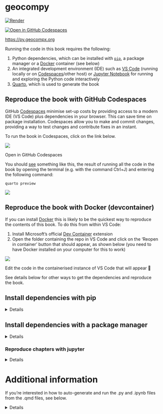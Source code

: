 
# geocompy

[![Render](https://github.com/geocompx/geocompy/actions/workflows/main.yaml/badge.svg)](https://github.com/geocompx/geocompy/actions/workflows/main.yaml)
<!-- [![Binder](http://mybinder.org/badge_logo.svg)](https://mybinder.org/v2/gh/geocompr/py/main?urlpath=lab/tree/ipynb) -->
[![Open in GitHub
Codespaces](https://github.com/codespaces/badge.svg)](https://github.com/codespaces/new?hide_repo_select=true&ref=main&repo=447558863)

<https://py.geocompx.org>

Running the code in this book requires the following:

1.  Python dependencies, which can be installed with
    [`pip`](https://pypi.org/project/pip/), a package manager or a
    [Docker](https://docs.docker.com/get-docker/) container (see below)
2.  An integrated development environment (IDE) such as [VS
    Code](https://code.visualstudio.com/) (running locally or on
    [Codespaces](https://github.com/codespaces/new?hide_repo_select=true&ref=main&repo=447558863)/other
    host) or [Jupyter
    Notebook](https://github.com/geocompx/geocompy/tree/main/ipynb) for
    running and exploring the Python code interactively
3.  [Quarto](https://quarto.org/docs/get-started/), which is used to
    generate the book

<!-- ## Reproduce the book in Binder
&#10;To reproduce this book you can simply click on the link below to see the code running in your web browser (see details of how this works at [mybinder.org](https://mybinder.org/)):
&#10;[![Binder](http://mybinder.org/badge_logo.svg)](https://mybinder.org/v2/gh/geocompx/geocompy/readme-clean?urlpath=lab/tree/ipynb)
 -->

## Reproduce the book with GitHub Codespaces

GitHub [Codespaces](https://github.com/features/codespaces) minimise
set-up costs by providing access to a modern IDE (VS Code) plus
dependencies in your browser. This can save time on package
installation. Codespaces allow you to make and commit changes, providing
a way to test changes and contribute fixes in an instant.

To run the book in Codespaces, click on the link below.

<div>

[![](https://github.com/codespaces/badge.svg)](https://github.com/codespaces/new?hide_repo_select=true&ref=main&repo=447558863)

Open in GitHub Codespaces

</div>

You should [see](https://github.com/geocompx/geocompy/issues/114)
something like this, the result of running all the code in the book by
opening the terminal (e.g. with the command Ctrl+J) and entering the
following command:

    quarto preview

![](https://user-images.githubusercontent.com/1825120/202933280-e313c076-f188-4efd-9de1-5625eb169045.png)

## Reproduce the book with Docker (devcontainer)

If you can install [Docker](https://docs.docker.com/desktop/install/)
this is likely to be the quickest way to reproduce the contents of this
book. To do this from within VS Code:

1.  Install Microsoft’s official [Dev
    Container](https://marketplace.visualstudio.com/items?itemName=ms-vscode-remote.remote-containers)
    extension
2.  Open the folder containing the repo in VS Code and click on the
    ‘Reopen in container’ button that should appear, as shown below (you
    need to have Docker installed on your computer for this to work)

![](https://user-images.githubusercontent.com/1825120/202933928-eb6de086-f9a5-43cd-9932-e6ec84746d45.png)

Edit the code in the containerised instance of VS Code that will appear
🎉

See details below for other ways to get the dependencies and reproduce
the book.

## Install dependencies with pip

<details>

Use `pip` to install the dependencies as follows, after cloning the repo
and opening a terminal in the root folder of the repo.

First we’ll set-up a virtual environment to install the dependencies in:

``` sh
# Create a virtual environment called geocompy
python -m venv geocompy
# Activate the virtual environment
source geocompy/bin/activate
```

Then install the dependencies (with the optional
[`python -m`](https://fosstodon.org/deck/@hugovk@mastodon.social/111311327842154267)
prefix specifying the Python version):

``` sh
# Install dependencies from the requirements.txt file
python -m pip install -r requirements.txt
```

You can also install packages individually, e.g.:

``` sh
pip install jupyter-book
```

Deactivate the virtual environment when you’re done:

``` sh
deactivate
```

</details>

## Install dependencies with a package manager

<details>

The [`environment.yml`](environment.yml) file contains a list of
dependencies that can be installed with a package manager such as
`conda`, `mamba` or `micromamba`. The instructions below are for
[micromamba](https://mamba.readthedocs.io/en/latest/installation.html#micromamba)
but should work for any package manager.

``` bash
# For Linux, the default shell is bash:
curl micro.mamba.pm/install.sh | bash
# For macOS, the default shell is zsh:
curl micro.mamba.pm/install.sh | zsh
```

After answering the questions, install dependencies with the following
command:

``` bash
micromamba env create -f environment.yml
```

Activate the environment as follows:

``` bash
micromamba activate geocompy
```

Install kernel, this will allow you to select the environment in vscode
or IPython as follows:

``` bash
python -m ipykernel install --user
```

You can now reproduce the book (requires quarto to be installed):

``` bash
micromamba run -n geocompy quarto preview
```

</details>

### Reproduce chapters with jupyter

<details>

VS Code’s `quarto.quarto` plugin can Python code in the chunks in the
.qmd files in this book interactively.

However, you can also run any of the chapters in a Jupyter Notebook,
e.g. as follows:

``` sh
cd ipynb
# jupyter notebook . # open a notebook showing all chapters
jupyter notebook 02-spatial-data.ipynb
```

You should see something like this:

![](https://user-images.githubusercontent.com/1825120/176920562-d2e7f9af-84b4-4352-8a50-9d9946084c66.png)

See documentation on running and developing Python code in a Jupyter
notebook at [docs.jupyter.org](https://docs.jupyter.org/en/latest/).

</details>

# Additional information

If you’re interested in how to auto-generate and run the .py and .ipynb
files from the .qmd files, see below.

<details>

## Updating the .py and .ipynb files

The Python scripts and IPython notebook files stored in the [code](code)
and [ipynb](ipynb) folders are generated from the .qmd files. To
regenerate them, you can use the following commands, to generate .ipynb
and .py files for local versions of Chapter 2, for example:

``` bash
quarto convert 02-spatial-data.qmd # generate .ipynb file
jupytext --to py *.ipynb # generate .py files .ipynb files
```

Do this for all chapters with the following bash script in the repo:

``` bash
./convert.sh
```

## Updating .py and .ipynb files with GitHub Actions

We have set-up a GitHub Action to do this automatically: every commit
message that contains the text string ‘convert’ will create and push
updated .ipynb and .py files.

## Executing the .py and .ipynb files

Running the code chunks in the .qmd files in an IDE such as VSCode or
directly with quarto is the main way code in this book is designed to be
run interactively, but you can also execute the .py and .ipynb files
directly. To run the code for chapter 2, for example, you can run one of
the following commands from your system shell:

``` bash
python code/chapters/02-spatial-data.py # currently requires manual intervention to complete, see #71
ipython ipynb/02-spatial-data.ipynb # currently requires manual intervention to complete, see #71
bash ./run-code.sh # run all .python files
```

## Updating packages

We pin package versions in the [environment.yml](environment.yml) and
[requirements.txt](requirements.txt) files to ensure reproducibility.

To update the `requirements.txt` run the following:

``` bash
python -m pip install pur
pur -r requirements.txt
python -m pip install -r requirements.txt
```

To update the `environment.yml` file in the same way based on your newly
installed packages, run the following:

``` bash
micromamba list export > environment.yml
```

</details>
